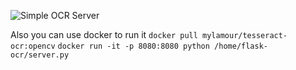 ![Simple OCR Server](./show.gif)


Also you can use docker to run it 
`docker pull mylamour/tesseract-ocr:opencv`
`docker run -it -p 8080:8080 python /home/flask-ocr/server.py`